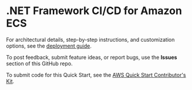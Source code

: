 
# .NET Framework CI/CD for Amazon ECS

For architectural details, step-by-step instructions, and customization options, see the [deployment guide](https://fwd.aws/wxV55?).

To post feedback, submit feature ideas, or report bugs, use the **Issues** section of this GitHub repo. 

To submit code for this Quick Start, see the [AWS Quick Start Contributor's Kit](https://aws-quickstart.github.io/).
